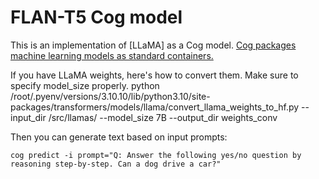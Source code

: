 # FLAN-T5 Cog model

This is an implementation of [LLaMA] as a Cog model. [Cog packages machine learning models as standard containers.](https://github.com/replicate/cog)

If you have LLaMA weights, here's how to convert them. Make sure to specify model_size properly.
    python /root/.pyenv/versions/3.10.10/lib/python3.10/site-packages/transformers/models/llama/convert_llama_weights_to_hf.py --input_dir /src/llamas/ --model_size 7B --output_dir weights_conv


Then you can generate text based on input prompts:

    cog predict -i prompt="Q: Answer the following yes/no question by reasoning step-by-step. Can a dog drive a car?"
